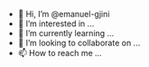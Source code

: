 - 👋 Hi, I’m @emanuel-gjini
- 👀 I’m interested in ...
- 🌱 I’m currently learning ...
- 💞️ I’m looking to collaborate on ...
- 📫 How to reach me ...

<!---
emanuel-gjini/emanuel-gjini is a ✨ special ✨ repository because its `README.md` (this file) appears on your GitHub profile.
You can click the Preview link to take a look at your changes.
--->
